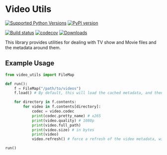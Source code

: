 # Video Utils

[![Supported Python Versions](https://img.shields.io/pypi/pyversions/video_utils)](https://pypi.org/project/video_utils/) [![PyPI version](https://badge.fury.io/py/video_utils.svg)](https://badge.fury.io/py/video_utils)

[![Build status](https://github.com/justin8/video_utils/actions/workflows/build-test.yml/badge.svg)](https://github.com/justin8/video_utils/actions/workflows/build-test.yml)
[![codecov](https://codecov.io/gh/justin8/video_utils/branch/master/graph/badge.svg)](https://codecov.io/gh/justin8/video_utils)
[![Downloads](https://pepy.tech/badge/video_utils/month)](https://pepy.tech/project/video_utils)

This library provides utilities for dealing with TV show and Movie files and the metadata around them.

## Example Usage

```python
from video_utils import FileMap

def run():
    f = FileMap("/path/to/videos")
    f.load() # By default, this will load the cached metadata, and then update files that have changed in size

    for directory in f.contents:
        for video in f.contents[directory]:
            codec = video.codec
            print(codec.pretty_name) # x265
            print(video.quality) # 1080p
            print(video.full_path)
            print(video.size) # in bytes
            print(video)
            video.refresh() # force a refresh of the video metadata, will only occur if filesize has changed.

run()
```
